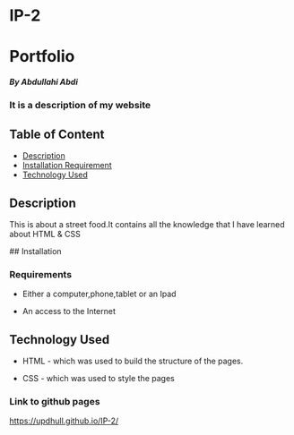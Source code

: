 # IP-2
 # Portfolio

##### By Abdullahi Abdi
### It is a description of my website

## Table of Content

+ [Description](#description)
+ [Installation Requirement](#Installation)
+ [Technology Used](#technology-used)



## Description
<p>This is  about a street food.It contains all the knowledge that I have learned about HTML & CSS </p>
## Installation

### Requirements

* Either a computer,phone,tablet or an Ipad

* An access to the Internet
## Technology Used
* HTML - which was used to build the structure of the pages.

* CSS - which was used to style the pages  
 ### Link to github pages
 https://updhull.github.io/IP-2/
